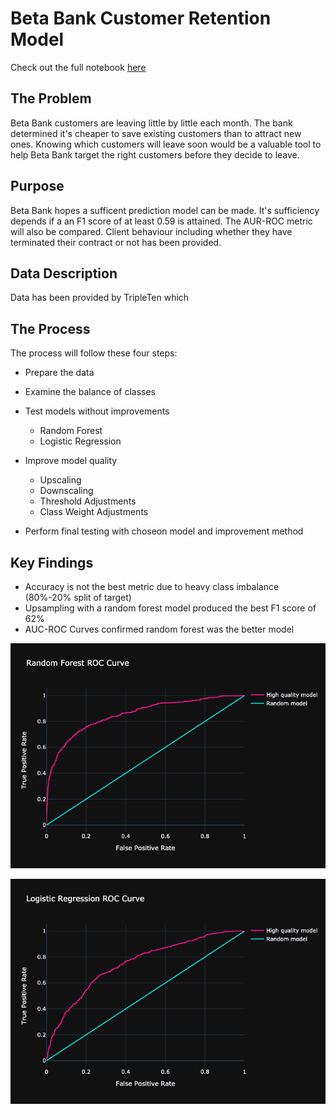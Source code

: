 # Beta Bank Customer Retention Model

Check out the full notebook [here](betabank-ml.ipynb)

## The Problem
Beta Bank customers are leaving little by little each month. The bank determined it's cheaper to save existing customers than to attract new ones. Knowing which customers will leave soon would be a valuable tool to help Beta Bank target the right customers before they decide to leave.

## Purpose
Beta Bank hopes a sufficent prediction model can be made. It's sufficiency depends if a an F1 score of at least 0.59 is attained. The AUR-ROC metric will also be compared. Client behaviour including whether they have terminated their contract or not has been provided.

## Data Description

Data has been provided by TripleTen which 

## The Process
The process will follow these four steps:

- Prepare the data

- Examine the balance of classes

- Test models without improvements
    - Random Forest
    - Logistic Regression

- Improve model quality
    - Upscaling
    - Downscaling
    - Threshold Adjustments
    - Class Weight Adjustments
- Perform final testing with choseon model and improvement method

## Key Findings

- Accuracy is not the best metric due to heavy class imbalance (80%-20% split of target)
- Upsampling with a random forest model produced the best F1 score of 62%
- AUC-ROC Curves confirmed random forest was the better model

![auc_roc_rf](pics/roc_curveRandom_Forest.png)

![auc_roc_lr](pics/roc_curveLogistic_Regression.png)


